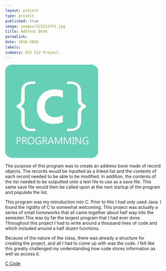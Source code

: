 ```yaml
---
layout: project
type: project
published: true
image: images/ICS212CP1.jpg
title: Address Book
permalink: 
date: 2016-2016
labels:
summary: ICS 212 Project.
---
```


  <img class="ui tiny right spaced image" src="../images/CIcon.jpg">

The purpose of this program was to create an address book made of record objects. The records would be inputted as a linked list and the contents of each record needed to be able to be modified. In addition, the contents of the list needed to be outputted onto a text file to use as a save file. This same save file would then be called upon at the next startup of the program and populate the list. 

This program was my introduction into C. Prior to this I had only used Java. I found the rigidity of C to somewhat welcoming. This project was actually a series of small homeworks that all came together about half way into the semester.This was by far the largest program that I had ever done. Throughout this project I had to write around a thousand lines of code and which included around a half dozen functions. 

Because of the nature of the class, there was already a structure for creating the project, and all I had to come up with was the code. I felt like this greatly challenged my understanding how code stores information as well as access it. 

[C Code](https://github.com/kclemmer/ICS212Project1)
